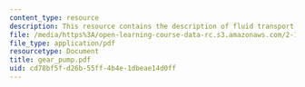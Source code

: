 ```yaml
---
content_type: resource
description: This resource contains the description of fluid transport.
file: /media/https%3A/open-learning-course-data-rc.s3.amazonaws.com/2-141-modeling-and-simulation-of-dynamic-systems-fall-2006/cd78bf5fd26b55ff4b4e1dbeae14d0ff_gear_pump.pdf
file_type: application/pdf
resourcetype: Document
title: gear_pump.pdf
uid: cd78bf5f-d26b-55ff-4b4e-1dbeae14d0ff
---
```

